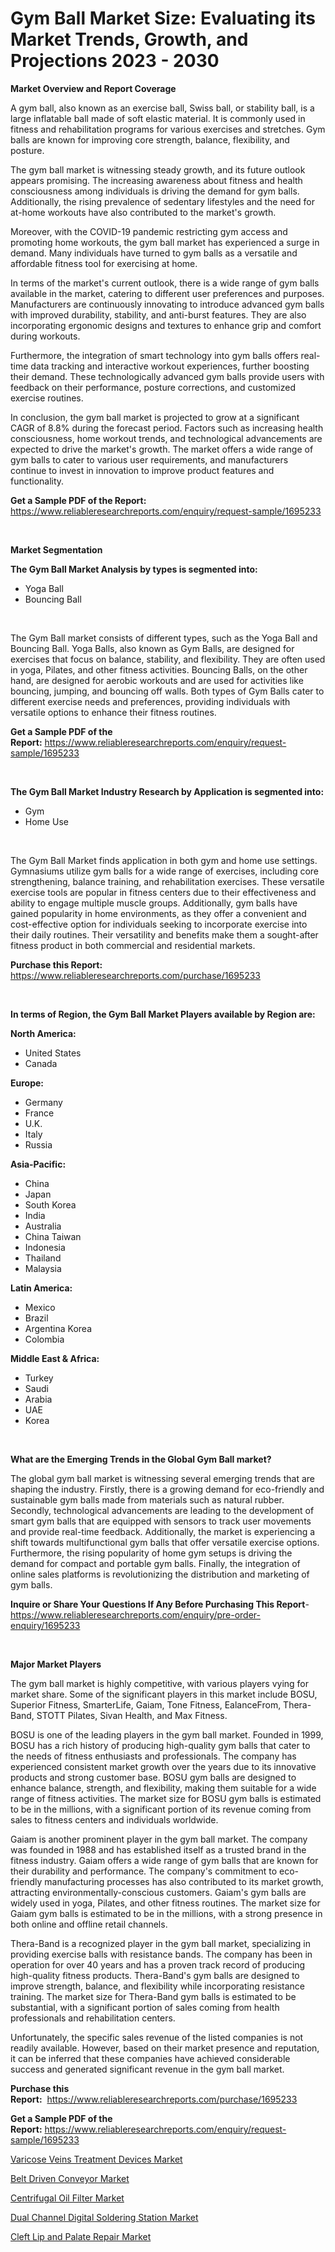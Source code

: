 <p><h1>Gym Ball Market Size: Evaluating its Market Trends, Growth, and Projections 2023 - 2030</h1></p><p><strong>Market Overview and Report Coverage</strong></p>
<p><p>A gym ball, also known as an exercise ball, Swiss ball, or stability ball, is a large inflatable ball made of soft elastic material. It is commonly used in fitness and rehabilitation programs for various exercises and stretches. Gym balls are known for improving core strength, balance, flexibility, and posture.</p><p>The gym ball market is witnessing steady growth, and its future outlook appears promising. The increasing awareness about fitness and health consciousness among individuals is driving the demand for gym balls. Additionally, the rising prevalence of sedentary lifestyles and the need for at-home workouts have also contributed to the market's growth.</p><p>Moreover, with the COVID-19 pandemic restricting gym access and promoting home workouts, the gym ball market has experienced a surge in demand. Many individuals have turned to gym balls as a versatile and affordable fitness tool for exercising at home.</p><p>In terms of the market's current outlook, there is a wide range of gym balls available in the market, catering to different user preferences and purposes. Manufacturers are continuously innovating to introduce advanced gym balls with improved durability, stability, and anti-burst features. They are also incorporating ergonomic designs and textures to enhance grip and comfort during workouts.</p><p>Furthermore, the integration of smart technology into gym balls offers real-time data tracking and interactive workout experiences, further boosting their demand. These technologically advanced gym balls provide users with feedback on their performance, posture corrections, and customized exercise routines.</p><p>In conclusion, the gym ball market is projected to grow at a significant CAGR of 8.8% during the forecast period. Factors such as increasing health consciousness, home workout trends, and technological advancements are expected to drive the market's growth. The market offers a wide range of gym balls to cater to various user requirements, and manufacturers continue to invest in innovation to improve product features and functionality.</p></p>
<p><strong>Get a Sample PDF of the Report:</strong> <a href="https://www.reliableresearchreports.com/enquiry/request-sample/1695233">https://www.reliableresearchreports.com/enquiry/request-sample/1695233</a></p>
<p>&nbsp;</p>
<p><strong>Market Segmentation</strong></p>
<p><strong>The Gym Ball Market Analysis by types is segmented into:</strong></p>
<p><ul><li>Yoga Ball</li><li>Bouncing Ball</li></ul></p>
<p>&nbsp;</p>
<p><p>The Gym Ball market consists of different types, such as the Yoga Ball and Bouncing Ball. Yoga Balls, also known as Gym Balls, are designed for exercises that focus on balance, stability, and flexibility. They are often used in yoga, Pilates, and other fitness activities. Bouncing Balls, on the other hand, are designed for aerobic workouts and are used for activities like bouncing, jumping, and bouncing off walls. Both types of Gym Balls cater to different exercise needs and preferences, providing individuals with versatile options to enhance their fitness routines.</p></p>
<p><strong>Get a Sample PDF of the Report:</strong>&nbsp;<a href="https://www.reliableresearchreports.com/enquiry/request-sample/1695233">https://www.reliableresearchreports.com/enquiry/request-sample/1695233</a></p>
<p>&nbsp;</p>
<p><strong>The Gym Ball Market Industry Research by Application is segmented into:</strong></p>
<p><ul><li>Gym</li><li>Home Use</li></ul></p>
<p>&nbsp;</p>
<p><p>The Gym Ball Market finds application in both gym and home use settings. Gymnasiums utilize gym balls for a wide range of exercises, including core strengthening, balance training, and rehabilitation exercises. These versatile exercise tools are popular in fitness centers due to their effectiveness and ability to engage multiple muscle groups. Additionally, gym balls have gained popularity in home environments, as they offer a convenient and cost-effective option for individuals seeking to incorporate exercise into their daily routines. Their versatility and benefits make them a sought-after fitness product in both commercial and residential markets.</p></p>
<p><strong>Purchase this Report:</strong>&nbsp; <a href="https://www.reliableresearchreports.com/purchase/1695233">https://www.reliableresearchreports.com/purchase/1695233</a></p>
<p>&nbsp;</p>
<p><strong>In terms of Region, the Gym Ball Market Players available by Region are:</strong></p>
<p>
    <p> <strong> North America: </strong>
        <ul>
            <li>United States</li>
            <li>Canada</li>
        </ul>
        </p> 
    <p> <strong> Europe: </strong>
        <ul>
            <li>Germany</li>
            <li>France</li>
            <li>U.K.</li>
            <li>Italy</li>
            <li>Russia</li>
        </ul>
        </p> 
    <p> <strong> Asia-Pacific: </strong>
        <ul>
            <li>China</li>
            <li>Japan</li>
            <li>South Korea</li>
            <li>India</li>
            <li>Australia</li>
            <li>China Taiwan</li>
            <li>Indonesia</li>
            <li>Thailand</li>
            <li>Malaysia</li>
        </ul>
        </p> 
    <p> <strong> Latin America: </strong>
        <ul>
            <li>Mexico</li>
            <li>Brazil</li>
            <li>Argentina Korea</li>
            <li>Colombia</li>
        </ul>
        </p> 
    <p> <strong> Middle East & Africa: </strong>
        <ul>
            <li>Turkey</li>
            <li>Saudi</li>
            <li>Arabia</li>
            <li>UAE</li>
            <li>Korea</li>
        </ul>
    </p>
    </p>
<p>&nbsp;</p>
<p><strong>What are the Emerging Trends in the Global Gym Ball market?</strong></p>
<p><p>The global gym ball market is witnessing several emerging trends that are shaping the industry. Firstly, there is a growing demand for eco-friendly and sustainable gym balls made from materials such as natural rubber. Secondly, technological advancements are leading to the development of smart gym balls that are equipped with sensors to track user movements and provide real-time feedback. Additionally, the market is experiencing a shift towards multifunctional gym balls that offer versatile exercise options. Furthermore, the rising popularity of home gym setups is driving the demand for compact and portable gym balls. Finally, the integration of online sales platforms is revolutionizing the distribution and marketing of gym balls.</p></p>
<p><strong>Inquire or Share Your Questions If Any Before Purchasing This Report</strong>- <a href="https://www.reliableresearchreports.com/enquiry/pre-order-enquiry/1695233">https://www.reliableresearchreports.com/enquiry/pre-order-enquiry/1695233</a></p>
<p>&nbsp;</p>
<p><strong>Major Market Players</strong></p>
<p><p>The gym ball market is highly competitive, with various players vying for market share. Some of the significant players in this market include BOSU, Superior Fitness, SmarterLife, Gaiam, Tone Fitness, EalanceFrom, Thera-Band, STOTT Pilates, Sivan Health, and Max Fitness.</p><p>BOSU is one of the leading players in the gym ball market. Founded in 1999, BOSU has a rich history of producing high-quality gym balls that cater to the needs of fitness enthusiasts and professionals. The company has experienced consistent market growth over the years due to its innovative products and strong customer base. BOSU gym balls are designed to enhance balance, strength, and flexibility, making them suitable for a wide range of fitness activities. The market size for BOSU gym balls is estimated to be in the millions, with a significant portion of its revenue coming from sales to fitness centers and individuals worldwide.</p><p>Gaiam is another prominent player in the gym ball market. The company was founded in 1988 and has established itself as a trusted brand in the fitness industry. Gaiam offers a wide range of gym balls that are known for their durability and performance. The company's commitment to eco-friendly manufacturing processes has also contributed to its market growth, attracting environmentally-conscious customers. Gaiam's gym balls are widely used in yoga, Pilates, and other fitness routines. The market size for Gaiam gym balls is estimated to be in the millions, with a strong presence in both online and offline retail channels.</p><p>Thera-Band is a recognized player in the gym ball market, specializing in providing exercise balls with resistance bands. The company has been in operation for over 40 years and has a proven track record of producing high-quality fitness products. Thera-Band's gym balls are designed to improve strength, balance, and flexibility while incorporating resistance training. The market size for Thera-Band gym balls is estimated to be substantial, with a significant portion of sales coming from health professionals and rehabilitation centers.</p><p>Unfortunately, the specific sales revenue of the listed companies is not readily available. However, based on their market presence and reputation, it can be inferred that these companies have achieved considerable success and generated significant revenue in the gym ball market.</p></p>
<p><strong>Purchase this Report:</strong>&nbsp;&nbsp;<a href="https://www.reliableresearchreports.com/purchase/1695233">https://www.reliableresearchreports.com/purchase/1695233</a></p>
<p></p>
<p><strong>Get a Sample PDF of the Report:</strong>&nbsp;<a href="https://www.reliableresearchreports.com/enquiry/request-sample/1695233">https://www.reliableresearchreports.com/enquiry/request-sample/1695233</a></p>
<p><p><a href="https://medium.com/@lulukerluke/decoding-varicose-veins-treatment-devices-market-metrics-market-share-trends-and-growth-patterns-e6a48303684d">Varicose Veins Treatment Devices Market</a></p><p><a href="https://github.com/JameTravis/Market-Research-Report-List-2/blob/main/belt-driven-conveyor-market.md">Belt Driven Conveyor Market</a></p><p><a href="https://github.com/RichRobinson5/Market-Research-Report-List-2/blob/main/centrifugal-oil-filter-market.md">Centrifugal Oil Filter Market</a></p><p><a href="https://medium.com/@cletaturner879789/dual-channel-digital-soldering-station-market-trends-and-market-analysis-forecasted-for-period-1a789db0c4c6">Dual Channel Digital Soldering Station Market</a></p><p><a href="https://www.linkedin.com/pulse/cleft-lip-palate-repair-market-size-growth-forecast-from-wqxfc/">Cleft Lip and Palate Repair Market</a></p></p>